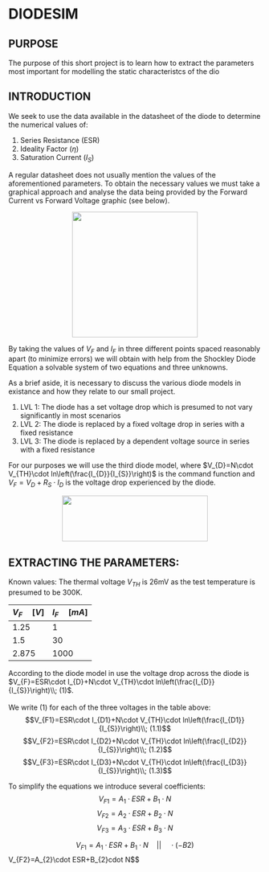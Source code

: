 # DIODESIM
## PURPOSE
The purpose of this short project is to learn how to extract the parameters most important for modelling the static characteristcs of the dio
## INTRODUCTION
We seek to use the data available in the datasheet of the diode to determine the numerical values of:
1. Series Resistance (ESR)
2. Ideality Factor ($\eta$)
3. Saturation Current ($I_{S}$)

A regular datasheet does not usually mention the values of the aforementioned parameters. To obtain the necessary values we must take a graphical approach and analyse the data being provided by the Forward Current vs Forward Voltage graphic (see below).
<p align="center">
<img src="https://user-images.githubusercontent.com/127757267/232328332-909f3a11-a167-4e87-95b3-3ff342c7d82c.png" width="250" height="250" />
</p>

By taking the values of $V_{F}$ and $I_{F}$ in three different points spaced reasonably apart (to minimize errors) we will obtain with help from the Shockley Diode Equation a solvable system of two equations and three unknowns.

As a brief aside, it is necessary to discuss the various diode models in existance and how they relate to our small project.
1. LVL 1: The diode has a set voltage drop which is presumed to not vary significantly in most scenarios
2. LVL 2: The diode is replaced by a fixed voltage drop in series with a fixed resistance 
3. LVL 3: The diode is replaced by a dependent voltage source in series with a fixed resistance

For our purposes we will use the third diode model, where $V_{D}=N\cdot V_{TH}\cdot ln\left(\frac{I_{D}}{I_{S}}\right)$ is the command function and $V_{F}=V_{D}+R_{S}\cdot I_{D}$ is the voltage drop experienced by the diode.

<p align="center">
<img src="https://user-images.githubusercontent.com/127757267/232333208-b7d00b4a-22c4-4c32-a231-d9e6f69350a3.png" width="290" height="91" />
</p>

## EXTRACTING THE PARAMETERS:
Known values: The thermal voltage $V_{TH}$ is 26mV as the test temperature is presumed to be 300K.

| $V_{F}\quad[V]$  | $I_{F}\quad[mA]$ | 
| ------------- | ------------- | 
| 1.25|1 |
| 1.5|30 |
| 2.875| 1000|

According to the diode model in use the voltage drop across the diode is $V_{F}=ESR\cdot I_{D}+N\cdot V_{TH}\cdot ln\left(\frac{I_{D}}{I_{S}}\right)\\; (1)$.
<br></br>
We write (1) for each of the three voltages in the table above:
$$V_{F1}=ESR\cdot I_{D1}+N\cdot V_{TH}\cdot ln\left(\frac{I_{D1}}{I_{S}}\right)\\; (1.1)$$
$$V_{F2}=ESR\cdot I_{D2}+N\cdot V_{TH}\cdot ln\left(\frac{I_{D2}}{I_{S}}\right)\\; (1.2)$$
$$V_{F3}=ESR\cdot I_{D3}+N\cdot V_{TH}\cdot ln\left(\frac{I_{D3}}{I_{S}}\right)\\; (1.3)$$

To simplify the equations we introduce several coefficients:
$$V_{F1}=A_{1}\cdot ESR+B_{1}\cdot N$$
$$V_{F2}=A_{2}\cdot ESR+B_{2}\cdot N$$
$$V_{F3}=A_{3}\cdot ESR+B_{3}\cdot N$$

$$V_{F1}=A_{1}\cdot ESR+B_{1}\cdot N\quad ||\quad \cdot (-B{2})
$$V_{F2}=A_{2}\cdot ESR+B_{2}cdot N$$


